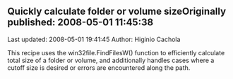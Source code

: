 ## Quickly calculate folder or volume sizeOriginally published: 2008-05-01 11:45:38 
Last updated: 2008-05-01 19:41:45 
Author: Higinio Cachola 
 
This recipe uses the win32file.FindFilesW() function to efficiently calculate total size of a folder or volume, and additionally handles cases where a cutoff size is desired or errors are encountered along the path.